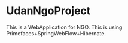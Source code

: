 UdanNgoProject
==============

This is a WebApplication for NGO.  This is using Primefaces+SpringWebFlow+Hibernate. 

